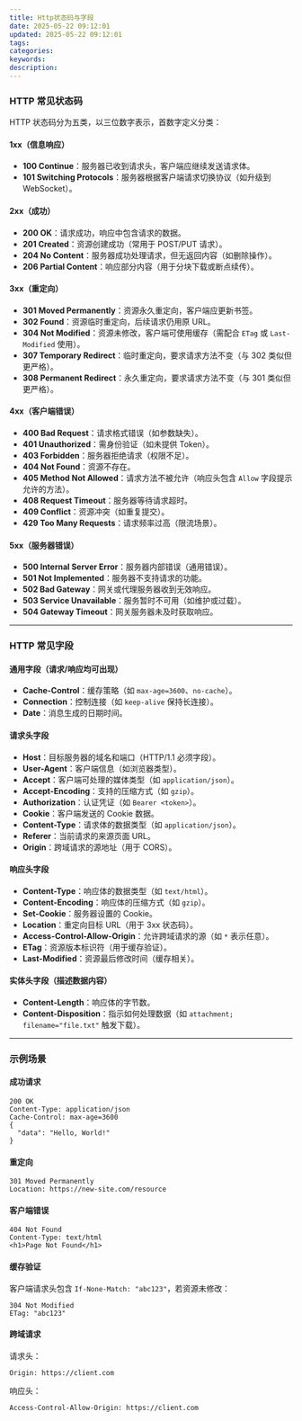 ```yaml
---
title: Http状态码与字段
date: 2025-05-22 09:12:01
updated: 2025-05-22 09:12:01
tags:
categories:
keywords:
description:
---
```

### HTTP 常见状态码

HTTP 状态码分为五类，以三位数字表示，首数字定义分类：

#### 1xx（信息响应）
- **100 Continue**：服务器已收到请求头，客户端应继续发送请求体。
- **101 Switching Protocols**：服务器根据客户端请求切换协议（如升级到 WebSocket）。

#### 2xx（成功）
- **200 OK**：请求成功，响应中包含请求的数据。
- **201 Created**：资源创建成功（常用于 POST/PUT 请求）。
- **204 No Content**：服务器成功处理请求，但无返回内容（如删除操作）。
- **206 Partial Content**：响应部分内容（用于分块下载或断点续传）。

#### 3xx（重定向）
- **301 Moved Permanently**：资源永久重定向，客户端应更新书签。
- **302 Found**：资源临时重定向，后续请求仍用原 URL。
- **304 Not Modified**：资源未修改，客户端可使用缓存（需配合 `ETag` 或 `Last-Modified` 使用）。
- **307 Temporary Redirect**：临时重定向，要求请求方法不变（与 302 类似但更严格）。
- **308 Permanent Redirect**：永久重定向，要求请求方法不变（与 301 类似但更严格）。

#### 4xx（客户端错误）
- **400 Bad Request**：请求格式错误（如参数缺失）。
- **401 Unauthorized**：需身份验证（如未提供 Token）。
- **403 Forbidden**：服务器拒绝请求（权限不足）。
- **404 Not Found**：资源不存在。
- **405 Method Not Allowed**：请求方法不被允许（响应头包含 `Allow` 字段提示允许的方法）。
- **408 Request Timeout**：服务器等待请求超时。
- **409 Conflict**：资源冲突（如重复提交）。
- **429 Too Many Requests**：请求频率过高（限流场景）。

#### 5xx（服务器错误）
- **500 Internal Server Error**：服务器内部错误（通用错误）。
- **501 Not Implemented**：服务器不支持请求的功能。
- **502 Bad Gateway**：网关或代理服务器收到无效响应。
- **503 Service Unavailable**：服务暂时不可用（如维护或过载）。
- **504 Gateway Timeout**：网关服务器未及时获取响应。

---

### HTTP 常见字段

#### 通用字段（请求/响应均可出现）
- **Cache-Control**：缓存策略（如 `max-age=3600`、`no-cache`）。
- **Connection**：控制连接（如 `keep-alive` 保持长连接）。
- **Date**：消息生成的日期时间。

#### 请求头字段
- **Host**：目标服务器的域名和端口（HTTP/1.1 必须字段）。
- **User-Agent**：客户端信息（如浏览器类型）。
- **Accept**：客户端可处理的媒体类型（如 `application/json`）。
- **Accept-Encoding**：支持的压缩方式（如 `gzip`）。
- **Authorization**：认证凭证（如 `Bearer <token>`）。
- **Cookie**：客户端发送的 Cookie 数据。
- **Content-Type**：请求体的数据类型（如 `application/json`）。
- **Referer**：当前请求的来源页面 URL。
- **Origin**：跨域请求的源地址（用于 CORS）。

#### 响应头字段
- **Content-Type**：响应体的数据类型（如 `text/html`）。
- **Content-Encoding**：响应体的压缩方式（如 `gzip`）。
- **Set-Cookie**：服务器设置的 Cookie。
- **Location**：重定向目标 URL（用于 3xx 状态码）。
- **Access-Control-Allow-Origin**：允许跨域请求的源（如 `*` 表示任意）。
- **ETag**：资源版本标识符（用于缓存验证）。
- **Last-Modified**：资源最后修改时间（缓存相关）。

#### 实体头字段（描述数据内容）
- **Content-Length**：响应体的字节数。
- **Content-Disposition**：指示如何处理数据（如 `attachment; filename="file.txt"` 触发下载）。

---

### 示例场景

#### 成功请求
```
200 OK
Content-Type: application/json
Cache-Control: max-age=3600
{
  "data": "Hello, World!"
}
```

#### 重定向
```
301 Moved Permanently
Location: https://new-site.com/resource
```

#### 客户端错误
```
404 Not Found
Content-Type: text/html
<h1>Page Not Found</h1>
```

#### 缓存验证
客户端请求头包含 `If-None-Match: "abc123"`，若资源未修改：
```
304 Not Modified
ETag: "abc123"
```

#### 跨域请求
请求头：
```
Origin: https://client.com
```
响应头：
```
Access-Control-Allow-Origin: https://client.com
```

